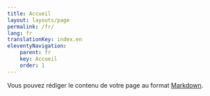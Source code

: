 ```yaml
---
title: Accueil
layout: layouts/page
permalink: /fr/
lang: fr
translationKey: index.en
eleventyNavigation:
    parent: fr
    key: Accueil
    order: 1
---
```

Vous pouvez rédiger le contenu de votre page au format [Markdown](https://www.11ty.dev/docs/languages/markdown/).
